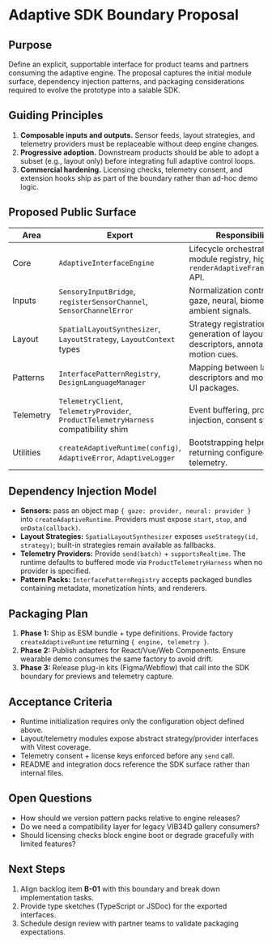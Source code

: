# Adaptive SDK Boundary Proposal

## Purpose
Define an explicit, supportable interface for product teams and partners consuming the adaptive engine. The proposal captures the initial module surface, dependency injection patterns, and packaging considerations required to evolve the prototype into a salable SDK.

## Guiding Principles
1. **Composable inputs and outputs.** Sensor feeds, layout strategies, and telemetry providers must be replaceable without deep
   engine changes.
2. **Progressive adoption.** Downstream products should be able to adopt a subset (e.g., layout only) before integrating full
   adaptive control loops.
3. **Commercial hardening.** Licensing checks, telemetry consent, and extension hooks ship as part of the boundary rather than
   ad-hoc demo logic.

## Proposed Public Surface
| Area | Export | Responsibilities |
|------|--------|------------------|
| Core | `AdaptiveInterfaceEngine` | Lifecycle orchestration, module registry, high-level `renderAdaptiveFrame(context)` API. |
| Inputs | `SensoryInputBridge`, `registerSensorChannel`, `SensorChannelError` | Normalization contracts for gaze, neural, biometric, ambient signals. |
| Layout | `SpatialLayoutSynthesizer`, `LayoutStrategy`, `LayoutContext` types | Strategy registration, generation of layout descriptors, annotations, and motion cues. |
| Patterns | `InterfacePatternRegistry`, `DesignLanguageManager` | Mapping between layout descriptors and monetizable UI packages. |
| Telemetry | `TelemetryClient`, `TelemetryProvider`, `ProductTelemetryHarness` compatibility shim | Event buffering, provider injection, consent state. |
| Utilities | `createAdaptiveRuntime(config)`, `AdaptiveError`, `AdaptiveLogger` | Bootstrapping helper returning configured engine + telemetry. |

## Dependency Injection Model
- **Sensors:** pass an object map `{ gaze: provider, neural: provider }` into `createAdaptiveRuntime`. Providers must expose `start`,
  `stop`, and `onData(callback)`.
- **Layout Strategies:** `SpatialLayoutSynthesizer` exposes `useStrategy(id, strategy)`; built-in strategies remain available as
  fallbacks.
- **Telemetry Providers:** Provide `send(batch)` + `supportsRealtime`. The runtime defaults to buffered mode via
  `ProductTelemetryHarness` when no provider is specified.
- **Pattern Packs:** `InterfacePatternRegistry` accepts packaged bundles containing metadata, monetization hints, and renderers.

## Packaging Plan
1. **Phase 1:** Ship as ESM bundle + type definitions. Provide factory `createAdaptiveRuntime` returning `{ engine, telemetry }`.
2. **Phase 2:** Publish adapters for React/Vue/Web Components. Ensure wearable demo consumes the same factory to avoid drift.
3. **Phase 3:** Release plug-in kits (Figma/Webflow) that call into the SDK boundary for previews and telemetry capture.

## Acceptance Criteria
- Runtime initialization requires only the configuration object defined above.
- Layout/telemetry modules expose abstract strategy/provider interfaces with Vitest coverage.
- Telemetry consent + license keys enforced before any `send` call.
- README and integration docs reference the SDK surface rather than internal files.

## Open Questions
- How should we version pattern packs relative to engine releases?
- Do we need a compatibility layer for legacy VIB34D gallery consumers?
- Should licensing checks block engine boot or degrade gracefully with limited features?

## Next Steps
1. Align backlog item **B-01** with this boundary and break down implementation tasks.
2. Provide type sketches (TypeScript or JSDoc) for the exported interfaces.
3. Schedule design review with partner teams to validate packaging expectations.
